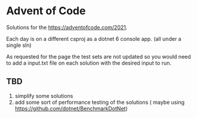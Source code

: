 # Advent of Code

Solutions for the https://adventofcode.com/2021.

Each day is on a different csproj as a dotnet 6 console app. (all under a single sln)

As requested for the page the test sets are not updated so you would need to add a input.txt file on each solution with the desired input to run.

## TBD
1. simplify some solutions
1. add some sort of performance testing of the solutions ( maybe using https://github.com/dotnet/BenchmarkDotNet)